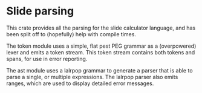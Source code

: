 # Slide parsing

This crate provides all the parsing for the slide calculator language, and has been split off to (hopefully) help with compile times.

The token module uses a simple, flat pest PEG grammar as a (overpowered) lexer and emits a token stream.
This token stream contains both tokens and spans, for use in error reporting.

The ast module uses a lalrpop grammar to generate a parser that is able to parse a single, or multiple expressions.
The lalrpop parser also emits ranges, which are used to display detailed error messages.
